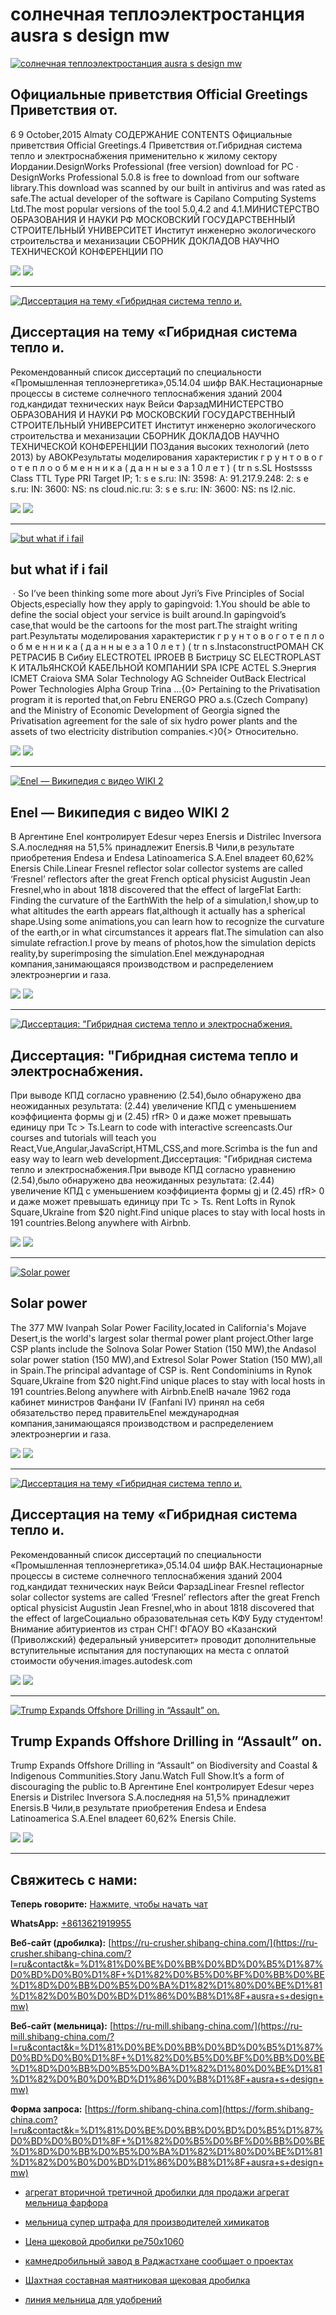 # солнечная теплоэлектростанция ausra s design mw

<a href="https://swt.shibang-china.com/?l=ru&img&k=%D1%81%D0%BE%D0%BB%D0%BD%D0%B5%D1%87%D0%BD%D0%B0%D1%8F+%D1%82%D0%B5%D0%BF%D0%BB%D0%BE%D1%8D%D0%BB%D0%B5%D0%BA%D1%82%D1%80%D0%BE%D1%81%D1%82%D0%B0%D0%BD%D1%86%D0%B8%D1%8F+ausra+s+design+mw" target="_blank">![солнечная теплоэлектростанция ausra s design mw](http://static.shibang-china.com/all-800x300/1416.jpg)</a>

## Официальные приветствия Official Greetings Приветствия от.
6 9 October,2015 Almaty СОДЕРЖАНИЕ CONTENTS Официальные приветствия Official Greetings.4 Приветствия от.Гибридная система тепло и электроснабжения применительно к жилому сектору Иордании.DesignWorks Professional (free version) download for PC&nbsp;&#0183;&#32;DesignWorks Professional 5.0.8 is free to download from our software library.This download was scanned by our built in antivirus and was rated as safe.The actual developer of the software is Capilano Computing Systems Ltd.The most popular versions of the tool 5.0,4.2 and 4.1.МИНИСТЕРСТВО ОБРАЗОВАНИЯ И НАУКИ РФ МОСКОВСКИЙ ГОСУДАРСТВЕННЫЙ СТРОИТЕЛЬНЫЙ УНИВЕРСИТЕТ Институт инженерно экологического строительства и механизации СБОРНИК ДОКЛАДОВ НАУЧНО ТЕХНИЧЕСКОЙ КОНФЕРЕНЦИИ ПО


<a href="https://whatsapp.shibangsoft.com/WhatsApp.php" target="_blank" title="WhatsApp">![](http://static.shibang-china.com/icon/whatsapp.png)</a> <a href="https://swt.shibang-china.com/?l=ru&icon&k=%D1%81%D0%BE%D0%BB%D0%BD%D0%B5%D1%87%D0%BD%D0%B0%D1%8F+%D1%82%D0%B5%D0%BF%D0%BB%D0%BE%D1%8D%D0%BB%D0%B5%D0%BA%D1%82%D1%80%D0%BE%D1%81%D1%82%D0%B0%D0%BD%D1%86%D0%B8%D1%8F+ausra+s+design+mw" target="_blank">![](http://static.shibang-china.com/icon/chat-ru.png)</a>

---

<a href="https://swt.shibang-china.com/?l=ru&img&k=%D1%81%D0%BE%D0%BB%D0%BD%D0%B5%D1%87%D0%BD%D0%B0%D1%8F+%D1%82%D0%B5%D0%BF%D0%BB%D0%BE%D1%8D%D0%BB%D0%B5%D0%BA%D1%82%D1%80%D0%BE%D1%81%D1%82%D0%B0%D0%BD%D1%86%D0%B8%D1%8F+ausra+s+design+mw" target="_blank">![Диссертация на тему &#171;Гибридная система тепло и.](http://static.shibang-china.com/all-800x300/1451.jpg)</a>

## Диссертация на тему &#171;Гибридная система тепло и.
Рекомендованный список диссертаций по специальности &#171;Промышленная теплоэнергетика&#187;,05.14.04 шифр ВАК.Нестационарные процессы в системе солнечного теплоснабжения зданий 2004 год,кандидат технических наук Вейси ФарзадМИНИСТЕРСТВО ОБРАЗОВАНИЯ И НАУКИ РФ МОСКОВСКИЙ ГОСУДАРСТВЕННЫЙ СТРОИТЕЛЬНЫЙ УНИВЕРСИТЕТ Институт инженерно экологического строительства и механизации СБОРНИК ДОКЛАДОВ НАУЧНО ТЕХНИЧЕСКОЙ КОНФЕРЕНЦИИ ПОЗдания высоких технологий (лето 2013) by АВОКРезультаты моделирования характеристик г р у н т о в о г о т е п л о о б м е н н и к а ( д а н н ы е з а 1 0 л е т ) ( tr n s.SL Hostssss Class TTL Type PRI Target IP; 1: s e s.ru: IN: 3598: A: 91.217.9.248: 2: s e s.ru: IN: 3600: NS: ns cloud.nic.ru: 3: s e s.ru: IN: 3600: NS: ns l2.nic.


<a href="https://whatsapp.shibangsoft.com/WhatsApp.php" target="_blank" title="WhatsApp">![](http://static.shibang-china.com/icon/whatsapp.png)</a> <a href="https://swt.shibang-china.com/?l=ru&icon&k=%D1%81%D0%BE%D0%BB%D0%BD%D0%B5%D1%87%D0%BD%D0%B0%D1%8F+%D1%82%D0%B5%D0%BF%D0%BB%D0%BE%D1%8D%D0%BB%D0%B5%D0%BA%D1%82%D1%80%D0%BE%D1%81%D1%82%D0%B0%D0%BD%D1%86%D0%B8%D1%8F+ausra+s+design+mw" target="_blank">![](http://static.shibang-china.com/icon/chat-ru.png)</a>

---

<a href="https://swt.shibang-china.com/?l=ru&img&k=%D1%81%D0%BE%D0%BB%D0%BD%D0%B5%D1%87%D0%BD%D0%B0%D1%8F+%D1%82%D0%B5%D0%BF%D0%BB%D0%BE%D1%8D%D0%BB%D0%B5%D0%BA%D1%82%D1%80%D0%BE%D1%81%D1%82%D0%B0%D0%BD%D1%86%D0%B8%D1%8F+ausra+s+design+mw" target="_blank">![but what if i fail](http://static.shibang-china.com/all-800x300/1080.jpg)</a>

## but what if i fail
&nbsp;&#0183;&#32;So I’ve been thinking some more about Jyri’s Five Principles of Social Objects,especially how they apply to gapingvoid: 1.You should be able to define the social object your service is built around.In gapingvoid’s case,that would be the cartoons for the most part.The straight writing part.Результаты моделирования характеристик г р у н т о в о г о т е п л о о б м е н н и к а ( д а н н ы е з а 1 0 л е т ) ( tr n s.InstaconstructРОМАН СК РЕТРАСИБ В Сибиу ELECTROTEL IPROEB В Бистрицу SC ELECTROPLAST К ИТАЛЬЯНСКОЙ КАБЕЛЬНОЙ КОМПАНИИ SPA ICPE ACTEL S.Энергия ICMET Craiova SMA Solar Technology AG Schneider OutBack Electrical Power Technologies Alpha Group Trina …{0&gt; Pertaining to the Privatisation program it is reported that,on Febru ENERGO PRO a.s.(Czech Company) and the Ministry of Economic Development of Georgia signed the Privatisation agreement for the sale of six hydro power plants and the assets of two electricity distribution companies.&lt;}0{&gt; Относительно.


<a href="https://whatsapp.shibangsoft.com/WhatsApp.php" target="_blank" title="WhatsApp">![](http://static.shibang-china.com/icon/whatsapp.png)</a> <a href="https://swt.shibang-china.com/?l=ru&icon&k=%D1%81%D0%BE%D0%BB%D0%BD%D0%B5%D1%87%D0%BD%D0%B0%D1%8F+%D1%82%D0%B5%D0%BF%D0%BB%D0%BE%D1%8D%D0%BB%D0%B5%D0%BA%D1%82%D1%80%D0%BE%D1%81%D1%82%D0%B0%D0%BD%D1%86%D0%B8%D1%8F+ausra+s+design+mw" target="_blank">![](http://static.shibang-china.com/icon/chat-ru.png)</a>

---

<a href="https://swt.shibang-china.com/?l=ru&img&k=%D1%81%D0%BE%D0%BB%D0%BD%D0%B5%D1%87%D0%BD%D0%B0%D1%8F+%D1%82%D0%B5%D0%BF%D0%BB%D0%BE%D1%8D%D0%BB%D0%B5%D0%BA%D1%82%D1%80%D0%BE%D1%81%D1%82%D0%B0%D0%BD%D1%86%D0%B8%D1%8F+ausra+s+design+mw" target="_blank">![Enel — Википедия с видео WIKI 2](http://static.shibang-china.com/all-800x300/1228.jpg)</a>

## Enel — Википедия с видео WIKI 2
В Аргентине Enel контролирует Edesur через Enersis и Distrilec Inversora S.A.последняя на 51,5% принадлежит Enersis.В Чили,в результате приобретения Endesa и Endesa Latinoamerica S.A.Enel владеет 60,62% Enersis Chile.Linear Fresnel reflector solar collector systems are called ‘Fresnel’ reflec&#173;tors after the great French optical physicist Augustin Jean Fresnel,who in about 1818 discovered that the effect of largeFlat Earth: Finding the curvature of the EarthWith the help of a simulation,I show,up to what altitudes the earth appears flat,although it actually has a spherical shape.Using some animations,you can learn how to recognize the curvature of the earth,or in what circumstances it appears flat.The simulation can also simulate refraction.I prove by means of photos,how the simulation depicts reality,by superimposing the simulation.Enel международная компания,занимающаяся производством и распределением электроэнергии и газа.


<a href="https://whatsapp.shibangsoft.com/WhatsApp.php" target="_blank" title="WhatsApp">![](http://static.shibang-china.com/icon/whatsapp.png)</a> <a href="https://swt.shibang-china.com/?l=ru&icon&k=%D1%81%D0%BE%D0%BB%D0%BD%D0%B5%D1%87%D0%BD%D0%B0%D1%8F+%D1%82%D0%B5%D0%BF%D0%BB%D0%BE%D1%8D%D0%BB%D0%B5%D0%BA%D1%82%D1%80%D0%BE%D1%81%D1%82%D0%B0%D0%BD%D1%86%D0%B8%D1%8F+ausra+s+design+mw" target="_blank">![](http://static.shibang-china.com/icon/chat-ru.png)</a>

---

<a href="https://swt.shibang-china.com/?l=ru&img&k=%D1%81%D0%BE%D0%BB%D0%BD%D0%B5%D1%87%D0%BD%D0%B0%D1%8F+%D1%82%D0%B5%D0%BF%D0%BB%D0%BE%D1%8D%D0%BB%D0%B5%D0%BA%D1%82%D1%80%D0%BE%D1%81%D1%82%D0%B0%D0%BD%D1%86%D0%B8%D1%8F+ausra+s+design+mw" target="_blank">![Диссертация: &quot;Гибридная система тепло и электроснабжения.](http://static.shibang-china.com/all-800x300/54.jpg)</a>

## Диссертация: &quot;Гибридная система тепло и электроснабжения.
При выводе КПД согласно уравнению (2.54),было обнаружено два неожиданных результата: (2.44) увеличение КПД с уменьшением коэффициента формы gj и (2.45) rfR&gt; 0 и даже может превышать единицу при Тс &gt; Ts.Learn to code with interactive screencasts.Our courses and tutorials will teach you React,Vue,Angular,JavaScript,HTML,CSS,and more.Scrimba is the fun and easy way to learn web development.Диссертация: &quot;Гибридная система тепло и электроснабжения.При выводе КПД согласно уравнению (2.54),было обнаружено два неожиданных результата: (2.44) увеличение КПД с уменьшением коэффициента формы gj и (2.45) rfR&gt; 0 и даже может превышать единицу при Тс &gt; Ts. Rent Lofts in Rynok Square,Ukraine from $20 night.Find unique places to stay with local hosts in 191 countries.Belong anywhere with Airbnb.


<a href="https://whatsapp.shibangsoft.com/WhatsApp.php" target="_blank" title="WhatsApp">![](http://static.shibang-china.com/icon/whatsapp.png)</a> <a href="https://swt.shibang-china.com/?l=ru&icon&k=%D1%81%D0%BE%D0%BB%D0%BD%D0%B5%D1%87%D0%BD%D0%B0%D1%8F+%D1%82%D0%B5%D0%BF%D0%BB%D0%BE%D1%8D%D0%BB%D0%B5%D0%BA%D1%82%D1%80%D0%BE%D1%81%D1%82%D0%B0%D0%BD%D1%86%D0%B8%D1%8F+ausra+s+design+mw" target="_blank">![](http://static.shibang-china.com/icon/chat-ru.png)</a>

---

<a href="https://swt.shibang-china.com/?l=ru&img&k=%D1%81%D0%BE%D0%BB%D0%BD%D0%B5%D1%87%D0%BD%D0%B0%D1%8F+%D1%82%D0%B5%D0%BF%D0%BB%D0%BE%D1%8D%D0%BB%D0%B5%D0%BA%D1%82%D1%80%D0%BE%D1%81%D1%82%D0%B0%D0%BD%D1%86%D0%B8%D1%8F+ausra+s+design+mw" target="_blank">![Solar power](http://static.shibang-china.com/all-800x300/1454.jpg)</a>

## Solar power
The 377 MW Ivanpah Solar Power Facility,located in California's Mojave Desert,is the world's largest solar thermal power plant project.Other large CSP plants include the Solnova Solar Power Station (150 MW),the Andasol solar power station (150 MW),and Extresol Solar Power Station (150 MW),all in Spain.The principal advantage of CSP is. Rent Condominiums in Rynok Square,Ukraine from $20 night.Find unique places to stay with local hosts in 191 countries.Belong anywhere with Airbnb.EnelВ начале 1962 года кабинет министров Фанфани IV (Fanfani IV) принял на себя обязательство перед правительEnel международная компания,занимающаяся производством и распределением электроэнергии и газа.


<a href="https://whatsapp.shibangsoft.com/WhatsApp.php" target="_blank" title="WhatsApp">![](http://static.shibang-china.com/icon/whatsapp.png)</a> <a href="https://swt.shibang-china.com/?l=ru&icon&k=%D1%81%D0%BE%D0%BB%D0%BD%D0%B5%D1%87%D0%BD%D0%B0%D1%8F+%D1%82%D0%B5%D0%BF%D0%BB%D0%BE%D1%8D%D0%BB%D0%B5%D0%BA%D1%82%D1%80%D0%BE%D1%81%D1%82%D0%B0%D0%BD%D1%86%D0%B8%D1%8F+ausra+s+design+mw" target="_blank">![](http://static.shibang-china.com/icon/chat-ru.png)</a>

---

<a href="https://swt.shibang-china.com/?l=ru&img&k=%D1%81%D0%BE%D0%BB%D0%BD%D0%B5%D1%87%D0%BD%D0%B0%D1%8F+%D1%82%D0%B5%D0%BF%D0%BB%D0%BE%D1%8D%D0%BB%D0%B5%D0%BA%D1%82%D1%80%D0%BE%D1%81%D1%82%D0%B0%D0%BD%D1%86%D0%B8%D1%8F+ausra+s+design+mw" target="_blank">![Диссертация на тему &#171;Гибридная система тепло и.](http://static.shibang-china.com/all-800x300/1513.jpg)</a>

## Диссертация на тему &#171;Гибридная система тепло и.
Рекомендованный список диссертаций по специальности &#171;Промышленная теплоэнергетика&#187;,05.14.04 шифр ВАК.Нестационарные процессы в системе солнечного теплоснабжения зданий 2004 год,кандидат технических наук Вейси ФарзадLinear Fresnel reflector solar collector systems are called ‘Fresnel’ reflec&#173;tors after the great French optical physicist Augustin Jean Fresnel,who in about 1818 discovered that the effect of largeСоциально образовательная сеть КФУ Буду студентом!Внимание абитуриентов из стран СНГ! ФГАОУ ВО &#171;Казанский (Приволжский) федеральный университет&#187; проводит дополнительные вступительные испытания для поступающих на места с оплатой стоимости обучения.images.autodesk.com


<a href="https://whatsapp.shibangsoft.com/WhatsApp.php" target="_blank" title="WhatsApp">![](http://static.shibang-china.com/icon/whatsapp.png)</a> <a href="https://swt.shibang-china.com/?l=ru&icon&k=%D1%81%D0%BE%D0%BB%D0%BD%D0%B5%D1%87%D0%BD%D0%B0%D1%8F+%D1%82%D0%B5%D0%BF%D0%BB%D0%BE%D1%8D%D0%BB%D0%B5%D0%BA%D1%82%D1%80%D0%BE%D1%81%D1%82%D0%B0%D0%BD%D1%86%D0%B8%D1%8F+ausra+s+design+mw" target="_blank">![](http://static.shibang-china.com/icon/chat-ru.png)</a>

---

<a href="https://swt.shibang-china.com/?l=ru&img&k=%D1%81%D0%BE%D0%BB%D0%BD%D0%B5%D1%87%D0%BD%D0%B0%D1%8F+%D1%82%D0%B5%D0%BF%D0%BB%D0%BE%D1%8D%D0%BB%D0%B5%D0%BA%D1%82%D1%80%D0%BE%D1%81%D1%82%D0%B0%D0%BD%D1%86%D0%B8%D1%8F+ausra+s+design+mw" target="_blank">![Trump Expands Offshore Drilling in “Assault” on.](http://static.shibang-china.com/all-800x300/137.jpg)</a>

## Trump Expands Offshore Drilling in “Assault” on.
Trump Expands Offshore Drilling in “Assault” on Biodiversity and Coastal &amp; Indigenous Communities.Story Janu.Watch Full Show.It’s a form of discouraging the public to.В Аргентине Enel контролирует Edesur через Enersis и Distrilec Inversora S.A.последняя на 51,5% принадлежит Enersis.В Чили,в результате приобретения Endesa и Endesa Latinoamerica S.A.Enel владеет 60,62% Enersis Chile.

<a href="https://whatsapp.shibangsoft.com/WhatsApp.php" target="_blank" title="WhatsApp">![](http://static.shibang-china.com/icon/whatsapp.png)</a> <a href="https://swt.shibang-china.com/?l=ru&icon&k=%D1%81%D0%BE%D0%BB%D0%BD%D0%B5%D1%87%D0%BD%D0%B0%D1%8F+%D1%82%D0%B5%D0%BF%D0%BB%D0%BE%D1%8D%D0%BB%D0%B5%D0%BA%D1%82%D1%80%D0%BE%D1%81%D1%82%D0%B0%D0%BD%D1%86%D0%B8%D1%8F+ausra+s+design+mw" target="_blank">![](http://static.shibang-china.com/icon/chat-ru.png)</a>

---
## Свяжитесь с нами:

**Теперь говорите:** [Нажмите, чтобы начать чат](https://swt.shibang-china.com?l=ru&contact&k=%D1%81%D0%BE%D0%BB%D0%BD%D0%B5%D1%87%D0%BD%D0%B0%D1%8F+%D1%82%D0%B5%D0%BF%D0%BB%D0%BE%D1%8D%D0%BB%D0%B5%D0%BA%D1%82%D1%80%D0%BE%D1%81%D1%82%D0%B0%D0%BD%D1%86%D0%B8%D1%8F+ausra+s+design+mw)

**WhatsApp:**  [+8613621919955](https://whatsapp.shibangsoft.com/WhatsApp.php)

**Веб-сайт (дробилка):** [https://ru-crusher.shibang-china.com/](https://ru-crusher.shibang-china.com/?l=ru&contact&k=%D1%81%D0%BE%D0%BB%D0%BD%D0%B5%D1%87%D0%BD%D0%B0%D1%8F+%D1%82%D0%B5%D0%BF%D0%BB%D0%BE%D1%8D%D0%BB%D0%B5%D0%BA%D1%82%D1%80%D0%BE%D1%81%D1%82%D0%B0%D0%BD%D1%86%D0%B8%D1%8F+ausra+s+design+mw)

**Веб-сайт (мельница):** [https://ru-mill.shibang-china.com/](https://ru-mill.shibang-china.com/?l=ru&contact&k=%D1%81%D0%BE%D0%BB%D0%BD%D0%B5%D1%87%D0%BD%D0%B0%D1%8F+%D1%82%D0%B5%D0%BF%D0%BB%D0%BE%D1%8D%D0%BB%D0%B5%D0%BA%D1%82%D1%80%D0%BE%D1%81%D1%82%D0%B0%D0%BD%D1%86%D0%B8%D1%8F+ausra+s+design+mw)

**Форма запроса:** [https://form.shibang-china.com](https://form.shibang-china.com?l=ru&contact&k=%D1%81%D0%BE%D0%BB%D0%BD%D0%B5%D1%87%D0%BD%D0%B0%D1%8F+%D1%82%D0%B5%D0%BF%D0%BB%D0%BE%D1%8D%D0%BB%D0%B5%D0%BA%D1%82%D1%80%D0%BE%D1%81%D1%82%D0%B0%D0%BD%D1%86%D0%B8%D1%8F+ausra+s+design+mw)

* [агрегат вторичной третичной дробилки для продажи агрегат мельница фарфора](../124/%D0%B0%D0%B3%D1%80%D0%B5%D0%B3%D0%B0%D1%82%20%D0%B2%D1%82%D0%BE%D1%80%D0%B8%D1%87%D0%BD%D0%BE%D0%B9%20%D1%82%D1%80%D0%B5%D1%82%D0%B8%D1%87%D0%BD%D0%BE%D0%B9%20%D0%B4%D1%80%D0%BE%D0%B1%D0%B8%D0%BB%D0%BA%D0%B8%20%D0%B4%D0%BB%D1%8F%20%D0%BF%D1%80%D0%BE%D0%B4%D0%B0%D0%B6%D0%B8%20%D0%B0%D0%B3%D1%80%D0%B5%D0%B3%D0%B0%D1%82%20%D0%BC%D0%B5%D0%BB%D1%8C%D0%BD%D0%B8%D1%86%D0%B0%20%D1%84%D0%B0%D1%80%D1%84%D0%BE%D1%80%D0%B0.md)

* [мельница супер штрафа для производителей химикатов](../121/%D0%BC%D0%B5%D0%BB%D1%8C%D0%BD%D0%B8%D1%86%D0%B0%20%D1%81%D1%83%D0%BF%D0%B5%D1%80%20%D1%88%D1%82%D1%80%D0%B0%D1%84%D0%B0%20%D0%B4%D0%BB%D1%8F%20%D0%BF%D1%80%D0%BE%D0%B8%D0%B7%D0%B2%D0%BE%D0%B4%D0%B8%D1%82%D0%B5%D0%BB%D0%B5%D0%B9%20%D1%85%D0%B8%D0%BC%D0%B8%D0%BA%D0%B0%D1%82%D0%BE%D0%B2.md)

* [Цена щековой дробилки pe750x1060](../121/%D0%A6%D0%B5%D0%BD%D0%B0%20%D1%89%D0%B5%D0%BA%D0%BE%D0%B2%D0%BE%D0%B9%20%D0%B4%D1%80%D0%BE%D0%B1%D0%B8%D0%BB%D0%BA%D0%B8%20pe750x1060.md)

* [камнедробильный завод в Раджастхане сообщает о проектах](../123/%D0%BA%D0%B0%D0%BC%D0%BD%D0%B5%D0%B4%D1%80%D0%BE%D0%B1%D0%B8%D0%BB%D1%8C%D0%BD%D1%8B%D0%B9%20%D0%B7%D0%B0%D0%B2%D0%BE%D0%B4%20%D0%B2%20%D0%A0%D0%B0%D0%B4%D0%B6%D0%B0%D1%81%D1%82%D1%85%D0%B0%D0%BD%D0%B5%20%D1%81%D0%BE%D0%BE%D0%B1%D1%89%D0%B0%D0%B5%D1%82%20%D0%BE%20%D0%BF%D1%80%D0%BE%D0%B5%D0%BA%D1%82%D0%B0%D1%85.md)

* [Шахтная составная маятниковая щековая дробилка](../125/%D0%A8%D0%B0%D1%85%D1%82%D0%BD%D0%B0%D1%8F%20%D1%81%D0%BE%D1%81%D1%82%D0%B0%D0%B2%D0%BD%D0%B0%D1%8F%20%D0%BC%D0%B0%D1%8F%D1%82%D0%BD%D0%B8%D0%BA%D0%BE%D0%B2%D0%B0%D1%8F%20%D1%89%D0%B5%D0%BA%D0%BE%D0%B2%D0%B0%D1%8F%20%D0%B4%D1%80%D0%BE%D0%B1%D0%B8%D0%BB%D0%BA%D0%B0.md)

* [линия мельница для удобрений](../125/%D0%BB%D0%B8%D0%BD%D0%B8%D1%8F%20%D0%BC%D0%B5%D0%BB%D1%8C%D0%BD%D0%B8%D1%86%D0%B0%20%D0%B4%D0%BB%D1%8F%20%D1%83%D0%B4%D0%BE%D0%B1%D1%80%D0%B5%D0%BD%D0%B8%D0%B9.md)